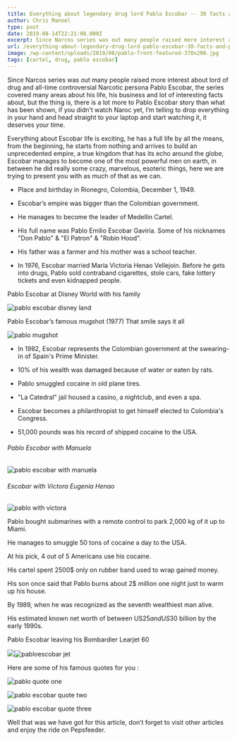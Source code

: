 ```yaml
---
title: Everything about legendary drug lord Pablo Escobar -- 30 facts and photos
author: Chris Manoel
type: post
date: 2019-08-14T22:21:08.000Z
excerpt: Since Narcos series was out many people raised more interest about lord of drug and all-time controversial Narcotic persona Pablo Escobar
url: /everything-about-legendary-drug-lord-pablo-escobar-30-facts-and-photos/
image: /wp-content/uploads/2019/08/pablo-front-featured-370x208.jpg
tags: [cartel, drug, pablo escobar]
---
```


Since Narcos series was out many people raised more interest about lord of drug and all-time controversial Narcotic persona Pablo Escobar, the series covered many areas about his life, his business and lot of interesting facts about, but the thing is, there is a lot more to Pablo Escobar story than what has been shown, if you didn’t watch Naroc yet, I’m telling to drop everything in your hand and head straight to your laptop and start watching it, it deserves your time.

Everything about Escobar life is exciting, he has a full life by all the means, from the beginning, he starts from nothing and arrives to build an unprecedented empire, a true kingdom that has its echo around the globe, Escobar manages to become one of the most powerful men on earth, in between he did really some crazy, marvelous, esoteric things, here we are trying to present you with as much of that as we can.

-   Place and birthday in Rionegro, Colombia, December 1, 1949.

-   Escobar’s empire was bigger than the Colombian government.

-   He manages to become the leader of Medellin Cartel.

-   His full name was Pablo Emilio Escobar Gaviria. Some of his nicknames "Don Pablo" & "El Patron" & "Robin Hood".

-   His father was a farmer and his mother was a school teacher.

-   In 1976, Escobar married Maria Victoria Henao Vellejoin. Before he gets into drugs, Pablo sold contraband cigarettes, stole cars, fake lottery tickets and even kidnapped people.

Pablo Escobar at Disney World with his family

![pablo escobar disney land](/wp-content/uploads/2019/08/pablo-escobar-disney-land-300x225.jpg)

Pablo Escobar’s famous mugshot (1977) That smile says it all

![pablo mugshot](/wp-content/uploads/2019/08/pablo-mugshot-211x300.jpg)

-   In 1982, Escobar represents the Colombian government at the swearing-in of Spain's Prime Minister.

-   10% of his wealth was damaged because of water or eaten by rats.

-   Pablo smuggled cocaine in old plane tires.

-   "La Catedral" jail housed a casino, a nightclub, and even a spa.

-   Escobar becomes a philanthropist to get himself elected to Colombia's Congress.

-   51,000 pounds was his record of shipped cocaine to the USA.

###### Pablo Escobar with Manuela

![pablo escobar with manuela](/wp-content/uploads/2019/08/pablo-escobar-with-manuela-179x300.jpg)

###### Escobar with Victora Eugenia Henao

![pablo with victora](/wp-content/uploads/2019/08/pablo-with-victora-300x169.jpg)

Pablo bought submarines with a remote control to park 2,000 kg of it up to Miami.

He manages to smuggle 50 tons of cocaine a day to the USA.

At his pick, 4 out of 5 Americans use his cocaine.

His cartel spent 2500$ only on rubber band used to wrap gained money.

His son once said that Pablo burns about 2$ million one night just to warm up his house.

By 1989, when he was recognized as the seventh wealthiest man alive.

His estimated known net worth of between US$25 and US$30 billion by the early 1990s.

Pablo Escobar leaving his Bombardier Learjet 60

![](https://www.redditstatic.com/desktop2x/img/renderTimingPixel.png)![pabloescobar jet](/wp-content/uploads/2019/08/pabloescobar-jet-300x200.jpg)

Here are some of his famous quotes for you :

![pablo quote one](/wp-content/uploads/2019/08/pablo-quote-one-300x300.jpg)

![pablo escobar quote two](/wp-content/uploads/2019/08/pablo-escobar-quote-two-214x300.jpg)

![pablo escobar quote three](/wp-content/uploads/2019/08/pablo-escobar-quote-three-300x300.jpg)

Well that was we have got for this article, don’t forget to visit other articles and enjoy the ride on Pepsfeeder.
